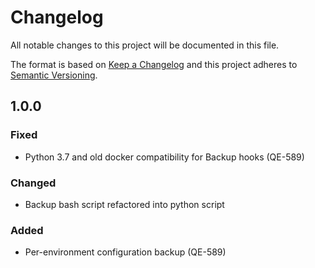 # Changelog
All notable changes to this project will be documented in this file.

The format is based on [Keep a Changelog](http://keepachangelog.com/en/1.0.0/)
and this project adheres to [Semantic Versioning](http://semver.org/spec/v2.0.0.html).

## 1.0.0
### Fixed
- Python 3.7 and old docker compatibility for Backup hooks (QE-589)
### Changed
- Backup bash script refactored into python script
### Added
- Per-environment configuration backup (QE-589)

